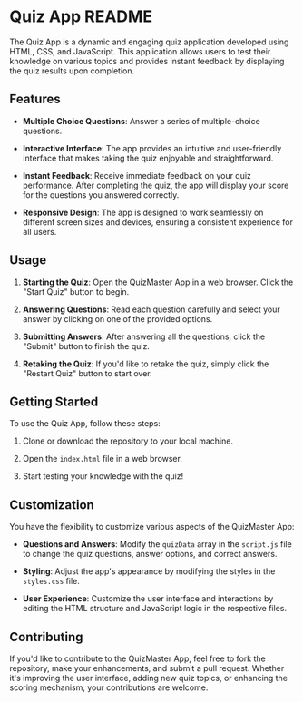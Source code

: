 # Quiz App README

The Quiz App is a dynamic and engaging quiz application developed using HTML, CSS, and JavaScript. This application allows users to test their knowledge on various topics and provides instant feedback by displaying the quiz results upon completion.

## Features

- **Multiple Choice Questions**: Answer a series of multiple-choice questions.

- **Interactive Interface**: The app provides an intuitive and user-friendly interface that makes taking the quiz enjoyable and straightforward.

- **Instant Feedback**: Receive immediate feedback on your quiz performance. After completing the quiz, the app will display your score for the questions you answered correctly.

- **Responsive Design**: The app is designed to work seamlessly on different screen sizes and devices, ensuring a consistent experience for all users.

## Usage

1. **Starting the Quiz**: Open the QuizMaster App in a web browser. Click the "Start Quiz" button to begin.

2. **Answering Questions**: Read each question carefully and select your answer by clicking on one of the provided options.

3. **Submitting Answers**: After answering all the questions, click the "Submit" button to finish the quiz.

4. **Retaking the Quiz**: If you'd like to retake the quiz, simply click the "Restart Quiz" button to start over.

## Getting Started

To use the Quiz App, follow these steps:

1. Clone or download the repository to your local machine.

2. Open the `index.html` file in a web browser.

3. Start testing your knowledge with the quiz!

## Customization

You have the flexibility to customize various aspects of the QuizMaster App:

- **Questions and Answers**: Modify the `quizData` array in the `script.js` file to change the quiz questions, answer options, and correct answers.

- **Styling**: Adjust the app's appearance by modifying the styles in the `styles.css` file.

- **User Experience**: Customize the user interface and interactions by editing the HTML structure and JavaScript logic in the respective files.

## Contributing

If you'd like to contribute to the QuizMaster App, feel free to fork the repository, make your enhancements, and submit a pull request. Whether it's improving the user interface, adding new quiz topics, or enhancing the scoring mechanism, your contributions are welcome.
